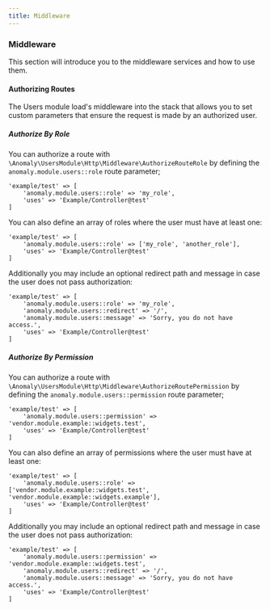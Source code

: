 ```yaml
---
title: Middleware
---
```


### Middleware

This section will introduce you to the middleware services and how to use them.

#### Authorizing Routes

The Users module load's middleware into the stack that allows you to set custom parameters that ensure the request is made by an authorized user.

##### Authorize By Role

You can authorize a route with `\Anomaly\UsersModule\Http\Middleware\AuthorizeRouteRole` by defining the `anomaly.module.users::role` route parameter;

    'example/test' => [
        'anomaly.module.users::role' => 'my_role',
        'uses' => 'Example/Controller@test'
    ]

You can also define an array of roles where the user must have at least one:

    'example/test' => [
        'anomaly.module.users::role' => ['my_role', 'another_role'],
        'uses' => 'Example/Controller@test'
    ]

Additionally you may include an optional redirect path and message in case the user does not pass authorization:

    'example/test' => [
        'anomaly.module.users::role' => 'my_role',
        'anomaly.module.users::redirect' => '/',
        'anomaly.module.users::message' => 'Sorry, you do not have access.',
        'uses' => 'Example/Controller@test'
    ]

##### Authorize By Permission

You can authorize a route with `\Anomaly\UsersModule\Http\Middleware\AuthorizeRoutePermission` by defining the `anomaly.module.users::permission` route parameter;

    'example/test' => [
        'anomaly.module.users::permission' => 'vendor.module.example::widgets.test',
        'uses' => 'Example/Controller@test'
    ]

You can also define an array of permissions where the user must have at least one:

    'example/test' => [
        'anomaly.module.users::role' => ['vendor.module.example::widgets.test', 'vendor.module.example::widgets.example'],
        'uses' => 'Example/Controller@test'
    ]

Additionally you may include an optional redirect path and message in case the user does not pass authorization:

    'example/test' => [
        'anomaly.module.users::permission' => 'vendor.module.example::widgets.test',
        'anomaly.module.users::redirect' => '/',
        'anomaly.module.users::message' => 'Sorry, you do not have access.',
        'uses' => 'Example/Controller@test'
    ]
